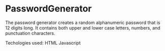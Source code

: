 # PasswordGenerator

The password generator creates a random alphanumeric password that is 12 digits long.
It contains both upper and lower case letters, numbers, and punctuation characters.

Techologies used:
HTML
Javascript
